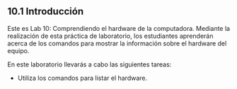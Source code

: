 ## 10.1 Introducción

Este es Lab 10: Comprendiendo el hardware de la computadora. Mediante la realización de esta práctica de laboratorio, los estudiantes aprenderán acerca de los comandos para mostrar la información sobre el hardware del equipo.

En este laboratorio llevarás a cabo las siguientes tareas:

* Utiliza los comandos para listar el hardware.
